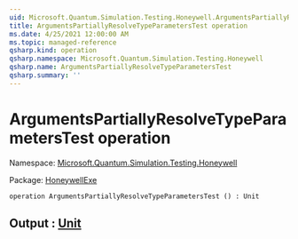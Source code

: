 ```yaml
---
uid: Microsoft.Quantum.Simulation.Testing.Honeywell.ArgumentsPartiallyResolveTypeParametersTest
title: ArgumentsPartiallyResolveTypeParametersTest operation
ms.date: 4/25/2021 12:00:00 AM
ms.topic: managed-reference
qsharp.kind: operation
qsharp.namespace: Microsoft.Quantum.Simulation.Testing.Honeywell
qsharp.name: ArgumentsPartiallyResolveTypeParametersTest
qsharp.summary: ''
---
```


# ArgumentsPartiallyResolveTypeParametersTest operation

Namespace: [Microsoft.Quantum.Simulation.Testing.Honeywell](xref:Microsoft.Quantum.Simulation.Testing.Honeywell)

Package: [HoneywellExe](https://nuget.org/packages/HoneywellExe)




```qsharp
operation ArgumentsPartiallyResolveTypeParametersTest () : Unit
```


## Output : [Unit](xref:microsoft.quantum.qsharp.valueliterals#unit-literal)

